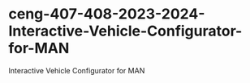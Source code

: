 # ceng-407-408-2023-2024-Interactive-Vehicle-Configurator-for-MAN
Interactive Vehicle Configurator for MAN
